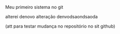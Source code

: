Meu primeiro sistema no git

alterei denovo
alteração denvodsaondsaoda

(att para testar mudança no repositório no sit github)